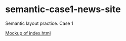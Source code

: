 # semantic-case1-news-site
Semantic layout practice. Case 1

[Mockup of index.html](img/index-mock.png)
